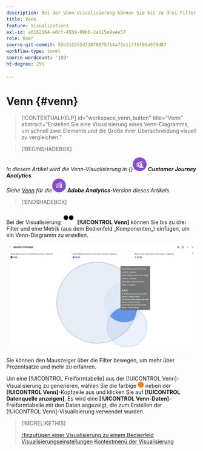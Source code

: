 ```yaml
---
description: Bei der Venn-Visualisierung können Sie bis zu drei Filter (aus Komponenten) und eine Metrik durch Drag-and-Drop einfügen, um ein Venn-Diagramm zu erstellen.
title: Venn
feature: Visualizations
exl-id: a0162164-a0cf-45b9-99b6-2a115e9a4e57
role: User
source-git-commit: 55b312552d32070875714a77e1177bf0da5f9d87
workflow-type: tm+mt
source-wordcount: '159'
ht-degree: 25%

---
```


# Venn {#venn}

<!-- markdownlint-disable MD034 -->

>[!CONTEXTUALHELP]
>id="workspace_venn_button"
>title="Venn"
>abstract="Erstellen Sie eine Visualisierung eines Venn-Diagramms, um schnell zwei Elemente und die Größe ihrer Überschneidung visuell zu vergleichen."

<!-- markdownlint-enable MD034 -->


>[!BEGINSHADEBOX]

_In diesem Artikel wird die Venn-Visualisierung in {_}![CustomerJourneyAnalytics](/help/assets/icons/CustomerJourneyAnalytics.svg) _**Customer Journey Analytics**._<br/>_Siehe [Venn](https://experienceleague.adobe.com/en/docs/analytics/analyze/analysis-workspace/visualizations/venn) für die_![AdobeAnalytics](/help/assets/icons/AdobeAnalytics.svg) _**Adobe Analytics**-Version dieses Artikels._

>[!ENDSHADEBOX]


Bei der Visualisierung ![Typ](/help/assets/icons/TwoDots.svg) **[!UICONTROL Venn]** können Sie bis zu drei Filter und eine Metrik (aus dem Bedienfeld „Komponenten„) einfügen, um ein Venn-Diagramm zu erstellen.

![Venn-Visualisierung mit drei Filtern.](assets/venn.png)

Sie können den Mauszeiger über die Filter bewegen, um mehr über Prozentsätze und mehr zu erfahren.

Um eine [!UICONTROL Freiformtabelle] aus der [!UICONTROL Venn]-Visualisierung zu generieren, wählen Sie die farbige ![StatusOrange](/help/assets/icons/StatusOrange.svg) neben der **[!UICONTROL Venn]**-Kopfzeile aus und klicken Sie auf **[!UICONTROL Datenquelle anzeigen]**. Es wird eine **[!UICONTROL Venn-Daten]**-Freiformtabelle mit den Daten angezeigt, die zum Erstellen der [!UICONTROL Venn]-Visualisierung verwendet wurden.

<!--
To normalize the Venn diagram (take the size out of it), go select ![Setting](/help/assets/icons/Setting.svg) and select **[!UICONTROL Normalization]**.

![Visualization Settings option for Visualization type: Venn diagram.](assets/normalization.png)

-->

>[!MORELIKETHIS]
>
>[Hinzufügen einer Visualisierung zu einem Bedienfeld](/help/analysis-workspace/visualizations/freeform-analysis-visualizations.md#add-visualizations-to-a-panel)
>[Visualisierungseinstellungen](/help/analysis-workspace/visualizations/freeform-analysis-visualizations.md#settings)
>[Kontextmenü der Visualisierung](/help/analysis-workspace/visualizations/freeform-analysis-visualizations.md#context-menu)
>

